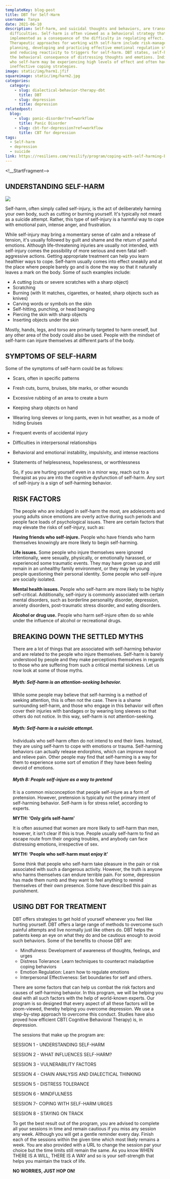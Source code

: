 ```yaml
---
templateKey: blog-post
title: DBT for Self-Harm
username: Tanya
date: 2021-06-10
description: Self-harm, and suicidal thoughts and behaviors, are transdiagnostic
  difficulties. Self-harm is often viewed as a behavioral strategy that is
  implemented as a consequence of the difficulty in regulating effect.
  Therapeutic approaches for working with self-harm include risk-management
  planning, developing and practicing effective emotional regulation strategies,
  and reducing reactivity to triggers for self-harm. DBT states, self-harm is
  the behavioral consequence of distressing thoughts and emotions. Individuals
  who self-harm may be experiencing high levels of effect and often have few or
  ineffective coping strategies.
image: static/img/harm1.jfif
squareimage: static/img/harm2.jpg
categories:
  category:
    - slug: dialectical-behavior-therapy-dbt
      title: DBT
    - slug: depression
      title: depression
relatedpost:
  blog:
    - slug: panic-disorder?ref=workflow
      title: Panic Disorder
    - slug: cbt-for-depression?ref=workflow
      title: CBT for depression
tags:
  - Self-harm
  - depression
  - suicide
link: https://resiliens.com/resilify/program/coping-with-self-harming-behaviors-with-dbt
---
```

<!__StartFragment-->

## **UNDERSTANDING SELF-HARM**

![](static/img/harm3.jfif)

 Self-harm, often simply called self-injury, is the act of deliberately harming your own body, such as cutting or burning yourself. It's typically not meant as a suicide attempt. Rather, this type of self-injury is a harmful way to cope with emotional pain, intense anger, and frustration.

While self-injury may bring a momentary sense of calm and a release of tension, it's usually followed by guilt and shame and the return of painful emotions. Although life-threatening injuries are usually not intended, with self-injury comes the possibility of more serious and even fatal self-aggressive actions. Getting appropriate treatment can help you learn healthier ways to cope. Self-harm usually comes into effect sneakily and at the place where people barely go and is done the way so that it naturally leaves a mark on the body. Some of such examples include:

* A cutting (cuts or severe scratches with a sharp object)
* Scratching
* Burning (with lit matches, cigarettes, or heated, sharp objects such as knives)
* Carving words or symbols on the skin
* Self-hitting, punching, or head banging
* Piercing the skin with sharp objects
* Inserting objects under the skin

Mostly, hands, legs, and torso are primarily targeted to harm oneself, but any other area of the body could also be used. People with the mindset of self-harm can injure themselves at different parts of the body.

## **SYMPTOMS OF SELF-HARM**

Some of the symptoms of self-harm could be as follows:

* Scars, often in specific patterns
* Fresh cuts, burns, bruises, bite marks, or other wounds
* Excessive rubbing of an area to create a burn
* Keeping sharp objects on hand
* Wearing long sleeves or long pants, even in hot weather, as a mode of hiding bruises
* Frequent events of accidental injury
* Difficulties in interpersonal relationships
* Behavioral and emotional instability, impulsivity, and intense reactions
* Statements of helplessness, hopelessness, or worthlessness

  So, if you are hurting yourself even in a minor way, reach out to a therapist as you are into the cognitive dysfunction of self-harm. Any sort of self-injury is a sign of self-harming behavior. 

  ## **RISK FACTORS**

  The people who are indulged in self-harm the most, are adolescents and young adults since emotions are overly active during such periods and people face loads of psychological issues. There are certain factors that may elevate the risks of self-injury, such as:

  **Having friends who self-injure.** People who have friends who harm themselves knowingly are more likely to begin self-harming.

  **Life issues.** Some people who injure themselves were ignored intentionally, were sexually, physically, or emotionally harassed, or experienced some traumatic events. They may have grown up and still remain in an unhealthy family environment, or they may be young people questioning their personal identity. Some people who self-injure are socially isolated.

  **Mental health issues.** People who self-harm are more likely to be highly self-critical. Additionally, self-injury is commonly associated with certain mental disorders, such as borderline personality disorder, depression, anxiety disorders, post-traumatic stress disorder, and eating disorders.

  **Alcohol or drug use.** People who harm self-injure often do so while under the influence of alcohol or recreational drugs.

  ## BREAKING DOWN THE SETTLED MYTHS

  There are a lot of things that are associated with self-harming behavior and are related to the people who injure themselves. Self-harm is barely understood by people and they make perceptions themselves in regards to those who are suffering from such a critical mental sickness. Let us now look at some of those myths.

  ##### Myth: Self-harm is an attention-seeking behavior.

  While some people may believe that self-harming is a method of seeking attention, this is often not the case. There is a shame surrounding self-harm, and those who engage in this behavior will often cover their injuries with bandages or by wearing long sleeves so that others do not notice. In this way, self-harm is not attention-seeking.

  ##### Myth: Self-harm is a suicide attempt.

  Individuals who self-harm often do not intend to end their lives. Instead, they are using self-harm to cope with emotions or trauma. Self-harming behaviors can actually release endorphins, which can improve mood and relieve pain. Other people may find that self-harming is a way for them to experience some sort of emotion if they have been feeling devoid of emotions.

  ##### Myth 8: People self-injure as a way to pretend

  It is a common misconception that people self-injure as a form of pretension. However, pretension is typically not the primary intent of self-harming behavior. Self-harm is for stress relief, according to experts.

  **MYTH: ‘Only girls self-harm’**

  It is often assumed that women are more likely to self-harm than men, however, it isn’t clear if this is true. People usually self-harm to find an escape route from their ongoing troubles, and anybody can face distressing emotions, irrespective of sex.

  **MYTH: ‘People who self-harm must enjoy it’**

  Some think that people who self-harm take pleasure in the pain or risk associated with such a dangerous activity. However, the truth is anyone who harms themselves can endure terrible pain. For some, depression has made them numb and they want to feel anything to remind themselves of their own presence. Some have described this pain as punishment. 

  ## **USING DBT FOR TREATMENT**

  DBT offers strategies to get hold of yourself whenever you feel like hurting yourself. DBT offers a large range of methods to overcome such painful attempts and live normally just like others do. DBT helps the patients keep an eye on what they do and be cautious enough to avoid such behaviors. Some of the benefits to choose DBT are:

  * Mindfulness: Development of awareness of thoughts, feelings, and urges
  * Distress Tolerance: Learn techniques to counteract maladaptive coping behaviors
  * Emotion Regulation: Learn how to regulate emotions
  * Interpersonal Effectiveness: Set boundaries for self and others.

  There are some factors that can help us combat the risk factors and causes of self-harming behavior. In this program, we will be helping you deal with all such factors with the help of world-known experts. Our program is so designed that every aspect of all these factors will be zoom-viewed, thereby helping you overcome depression. We use a step-by-step approach to overcome this conduct. Studies have also proved how efficient CBT( Cognitive Behavioral Therapy) is, in depression. 

  The sessions that make up the program are: 

  SESSION 1 - UNDERSTANDING SELF-HARM 

  SESSION 2 - WHAT INFLUENCES SELF-HARM?

  SESSION 3 - VULNERABILITY FACTORS

  SESSION 4 - CHAIN ANALYSIS AND DIALECTICAL THINKING 

  SESSION 5 - DISTRESS TOLERANCE

  SESSION 6 - MINDFULNESS

  SESSION 7- COPING WITH SELF-HARM URGES

  SESSION 8 - STAYING ON TRACK

  To get the best result out of the program, you are advised to complete all your sessions in time and remain cautious if you miss any session any week.  Although you will get a gentle reminder every day. Finish each of the sessions within the given time which most likely remains a week. You are also provided with a URL to change the session par your choice but the time limits still remain the same. As you know WHEN THERE IS A WILL, THERE IS A WAY and so is your self-strength that helps you maintain the track of life.

  **NO WORRIES, JUST HOP ON!**

<!--EndFragment-->